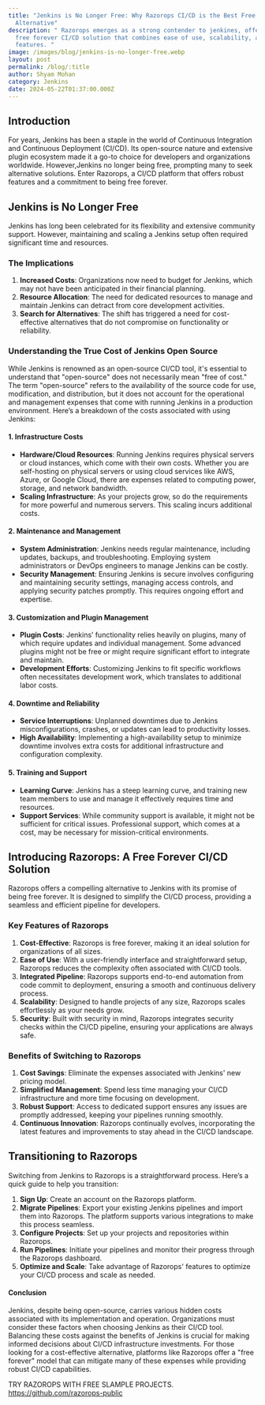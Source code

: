 ```yaml
---
title: "Jenkins is No Longer Free: Why Razorops CI/CD is the Best Free Forever
  Alternative"
description: " Razorops emerges as a strong contender to jenkines, offering a
  free forever CI/CD solution that combines ease of use, scalability, and robust
  features. "
image: /images/blog/jenkins-is-no-longer-free.webp
layout: post
permalink: /blog/:title
author: Shyam Mohan
category: Jenkins
date: 2024-05-22T01:37:00.000Z
---
```


## Introduction

For years, Jenkins has been a staple in the world of Continuous Integration and Continuous Deployment (CI/CD). Its open-source nature and extensive plugin ecosystem made it a go-to choice for developers and organizations worldwide. However,Jenkins no longer being free, prompting many to seek alternative solutions. Enter Razorops, a CI/CD platform that offers robust features and a commitment to being free forever.

## Jenkins is No Longer Free

Jenkins has long been celebrated for its flexibility and extensive community support. However, maintaining and scaling a Jenkins setup often required significant time and resources. 

### The Implications

1.  **Increased Costs**: Organizations now need to budget for Jenkins, which may not have been anticipated in their financial planning.
2.  **Resource Allocation**: The need for dedicated resources to manage and maintain Jenkins can detract from core development activities.
3.  **Search for Alternatives**: The shift has triggered a need for cost-effective alternatives that do not compromise on functionality or reliability.

### Understanding the True Cost of Jenkins Open Source

While Jenkins is renowned as an open-source CI/CD tool, it's essential to understand that "open-source" does not necessarily mean "free of cost." The term "open-source" refers to the availability of the source code for use, modification, and distribution, but it does not account for the operational and management expenses that come with running Jenkins in a production environment. Here’s a breakdown of the costs associated with using Jenkins:

#### 1. **Infrastructure Costs**

-   **Hardware/Cloud Resources**: Running Jenkins requires physical servers or cloud instances, which come with their own costs. Whether you are self-hosting on physical servers or using cloud services like AWS, Azure, or Google Cloud, there are expenses related to computing power, storage, and network bandwidth.
-   **Scaling Infrastructure**: As your projects grow, so do the requirements for more powerful and numerous servers. This scaling incurs additional costs.

#### 2. **Maintenance and Management**

-   **System Administration**: Jenkins needs regular maintenance, including updates, backups, and troubleshooting. Employing system administrators or DevOps engineers to manage Jenkins can be costly.
-   **Security Management**: Ensuring Jenkins is secure involves configuring and maintaining security settings, managing access controls, and applying security patches promptly. This requires ongoing effort and expertise.

#### 3. **Customization and Plugin Management**

-   **Plugin Costs**: Jenkins’ functionality relies heavily on plugins, many of which require updates and individual management. Some advanced plugins might not be free or might require significant effort to integrate and maintain.
-   **Development Efforts**: Customizing Jenkins to fit specific workflows often necessitates development work, which translates to additional labor costs.

#### 4. **Downtime and Reliability**

-   **Service Interruptions**: Unplanned downtimes due to Jenkins misconfigurations, crashes, or updates can lead to productivity losses.
-   **High Availability**: Implementing a high-availability setup to minimize downtime involves extra costs for additional infrastructure and configuration complexity.

#### 5. **Training and Support**

-   **Learning Curve**: Jenkins has a steep learning curve, and training new team members to use and manage it effectively requires time and resources.
-   **Support Services**: While community support is available, it might not be sufficient for critical issues. Professional support, which comes at a cost, may be necessary for mission-critical environments.

## Introducing Razorops: A Free Forever CI/CD Solution

Razorops offers a compelling alternative to Jenkins with its promise of being free forever. It is designed to simplify the CI/CD process, providing a seamless and efficient pipeline for developers.

### Key Features of Razorops

1.  **Cost-Effective**: Razorops is free forever, making it an ideal solution for organizations of all sizes.
2.  **Ease of Use**: With a user-friendly interface and straightforward setup, Razorops reduces the complexity often associated with CI/CD tools.
3.  **Integrated Pipeline**: Razorops supports end-to-end automation from code commit to deployment, ensuring a smooth and continuous delivery process.
4.  **Scalability**: Designed to handle projects of any size, Razorops scales effortlessly as your needs grow.
5.  **Security**: Built with security in mind, Razorops integrates security checks within the CI/CD pipeline, ensuring your applications are always safe.

### Benefits of Switching to Razorops

1.  **Cost Savings**: Eliminate the expenses associated with Jenkins' new pricing model.
2.  **Simplified Management**: Spend less time managing your CI/CD infrastructure and more time focusing on development.
3.  **Robust Support**: Access to dedicated support ensures any issues are promptly addressed, keeping your pipelines running smoothly.
4.  **Continuous Innovation**: Razorops continually evolves, incorporating the latest features and improvements to stay ahead in the CI/CD landscape.

## Transitioning to Razorops

Switching from Jenkins to Razorops is a straightforward process. Here’s a quick guide to help you transition:

1.  **Sign Up**: Create an account on the Razorops platform.
2.  **Migrate Pipelines**: Export your existing Jenkins pipelines and import them into Razorops. The platform supports various integrations to make this process seamless.
3.  **Configure Projects**: Set up your projects and repositories within Razorops.
4.  **Run Pipelines**: Initiate your pipelines and monitor their progress through the Razorops dashboard.
5.  **Optimize and Scale**: Take advantage of Razorops' features to optimize your CI/CD process and scale as needed.

#### Conclusion

Jenkins, despite being open-source, carries various hidden costs associated with its implementation and operation. Organizations must consider these factors when choosing Jenkins as their CI/CD tool. Balancing these costs against the benefits of Jenkins is crucial for making informed decisions about CI/CD infrastructure investments. For those looking for a cost-effective alternative, platforms like Razorops offer a "free forever" model that can mitigate many of these expenses while providing robust CI/CD capabilities.

TRY RAZOROPS WITH FREE SLAMPLE PROJECTS.
https://github.com/razorops-public 
